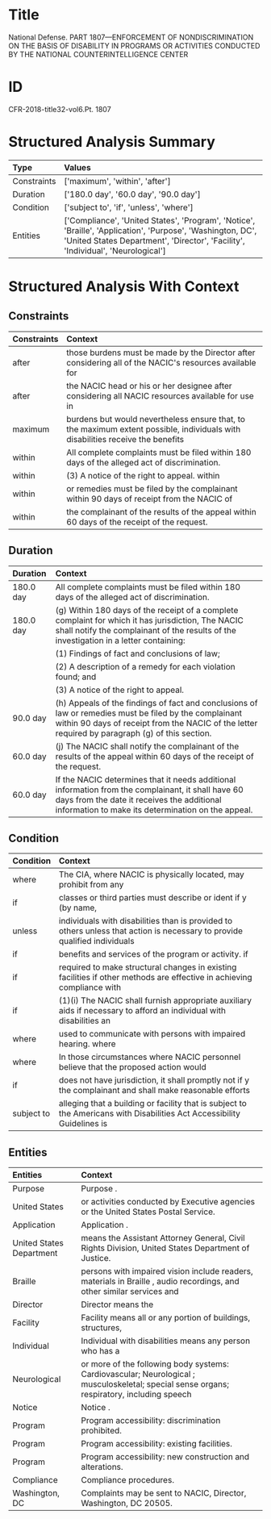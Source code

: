 # Title

 National Defense. PART 1807—ENFORCEMENT OF NONDISCRIMINATION ON THE BASIS OF DISABILITY IN PROGRAMS OR ACTIVITIES CONDUCTED BY THE NATIONAL COUNTERINTELLIGENCE CENTER


# ID

 CFR-2018-title32-vol6.Pt. 1807


# Structured Analysis Summary

| Type        | Values                                                                                                                                                                                        |
|:------------|:----------------------------------------------------------------------------------------------------------------------------------------------------------------------------------------------|
| Constraints | ['maximum', 'within', 'after']                                                                                                                                                                |
| Duration    | ['180.0 day', '60.0 day', '90.0 day']                                                                                                                                                         |
| Condition   | ['subject to', 'if', 'unless', 'where']                                                                                                                                                       |
| Entities    | ['Compliance', 'United States', 'Program', 'Notice', 'Braille', 'Application', 'Purpose', 'Washington, DC', 'United States Department', 'Director', 'Facility', 'Individual', 'Neurological'] |


# Structured Analysis With Context

 


## Constraints

| Constraints   | Context                                                                                                                        |
|:--------------|:-------------------------------------------------------------------------------------------------------------------------------|
| after         | those burdens must be made by the Director after considering all of the NACIC's resources available for                        |
| after         | the NACIC head or his or her designee after considering all NACIC resources available for use in                               |
| maximum       | burdens but would nevertheless ensure that, to the maximum extent possible, individuals with disabilities receive the benefits |
| within        | All complete complaints must be filed  within  180 days of the alleged act of discrimination.                                  |
| within        | (3) A notice of the right to appeal. within                                                                                    |
| within        | or remedies must be filed by the complainant within 90 days of receipt from the NACIC of                                       |
| within        | the complainant of the results of the appeal within  60 days of the receipt of the request.                                    |


## Duration

| Duration   | Context                                                                                                                                                                                                   |
|:-----------|:----------------------------------------------------------------------------------------------------------------------------------------------------------------------------------------------------------|
| 180.0 day  | All complete complaints must be filed within 180 days of the alleged act of discrimination.                                                                                                               |
| 180.0 day  | (g) Within 180 days of the receipt of a complete complaint for which it has jurisdiction, The NACIC shall notify the complainant of the results of the investigation in a letter containing:              |
|            |             (1) Findings of fact and conclusions of law;                                                                                                                                                  |
|            |             (2) A description of a remedy for each violation found; and                                                                                                                                   |
|            |             (3) A notice of the right to appeal.                                                                                                                                                          |
| 90.0 day   | (h) Appeals of the findings of fact and conclusions of law or remedies must be filed by the complainant within 90 days of receipt from the NACIC of the letter required by paragraph (g) of this section. |
| 60.0 day   | (j) The NACIC shall notify the complainant of the results of the appeal within 60 days of the receipt of the request.                                                                                     |
| 60.0 day   | If the NACIC determines that it needs additional information from the complainant, it shall have 60 days from the date it receives the additional information to make its determination on the appeal.    |


## Condition

| Condition   | Context                                                                                                                   |
|:------------|:--------------------------------------------------------------------------------------------------------------------------|
| where       | The CIA,  where NACIC is physically located, may prohibit from any                                                        |
| if          | classes or third parties must describe or ident if y (by name,                                                            |
| unless      | individuals with disabilities than is provided to others unless that action is necessary to provide qualified individuals |
| if          | benefits and services of the program or activity. if                                                                      |
| if          | required to make structural changes in existing facilities if other methods are effective in achieving compliance with    |
| if          | (1)(i) The NACIC shall furnish appropriate auxiliary aids if necessary to afford an individual with disabilities an       |
| where       | used to communicate with persons with impaired hearing. where                                                             |
| where       | In those circumstances  where NACIC personnel believe that the proposed action would                                      |
| if          | does not have jurisdiction, it shall promptly not if y the complainant and shall make reasonable efforts                  |
| subject to  | alleging that a building or facility that is subject to the Americans with Disabilities Act Accessibility Guidelines is   |


## Entities

| Entities                 | Context                                                                                                                                    |
|:-------------------------|:-------------------------------------------------------------------------------------------------------------------------------------------|
| Purpose                  | Purpose .                                                                                                                                  |
| United States            | or activities conducted by Executive agencies or the United States  Postal Service.                                                        |
| Application              | Application .                                                                                                                              |
| United States Department | means the Assistant Attorney General, Civil Rights Division, United States Department  of Justice.                                         |
| Braille                  | persons with impaired vision include readers, materials in Braille , audio recordings, and other similar services and                      |
| Director                 | Director  means the                                                                                                                        |
| Facility                 | Facility means all or any portion of buildings, structures,                                                                                |
| Individual               | Individual with disabilities means any person who has a                                                                                    |
| Neurological             | or more of the following body systems: Cardiovascular; Neurological ; musculoskeletal; special sense organs; respiratory, including speech |
| Notice                   | Notice .                                                                                                                                   |
| Program                  | Program  accessibility: discrimination prohibited.                                                                                         |
| Program                  | Program  accessibility: existing facilities.                                                                                               |
| Program                  | Program  accessibility: new construction and alterations.                                                                                  |
| Compliance               | Compliance  procedures.                                                                                                                    |
| Washington, DC           | Complaints may be sent to NACIC, Director,  Washington, DC  20505.                                                                         |


